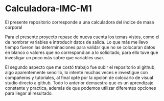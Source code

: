 # Calculadora-IMC-M1

El presente repositorio corresponde a una calculadora del índice de masa corporal

Para el presente proyecto repase de nueva cuenta los temas vistos, como el de nombrar variables e introducir datos de salida. Lo que más me llevo tiempo fueron las determinaciones para validar que no se colocaran datos en blanco o valores que no correspondian a lo solicitado, para ello tuve que investigar un poco más sobre que variables usar.

El segundo aspecto que me costó trabajo fue subir el repositorio al github, algo aparentemente sencillo, lo intenté muchas veces e investigue con compañeros y tutoriales, al final opté por la opción de colocarlo de visual studio directo a github. Todo lo anterior demuestra que es un aprendizaje constante y practica, además de que podemos utilizar diferentes opciones para llegar al resultado.
